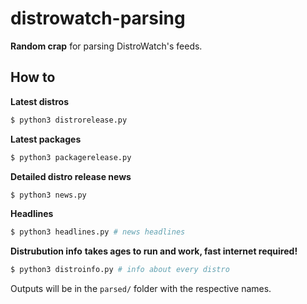 # distrowatch-parsing
 
**Random crap** for parsing DistroWatch's feeds.

## How to
**Latest distros**
```bash
$ python3 distrorelease.py
```

**Latest packages**
```bash
$ python3 packagerelease.py
```

**Detailed distro release news**
```bash
$ python3 news.py
```

**Headlines**
```bash
$ python3 headlines.py # news headlines
```

**Distrubution info**
__takes ages to run and work, fast internet required!__
```bash
$ python3 distroinfo.py # info about every distro
```

Outputs will be in the `parsed/` folder with the respective names.